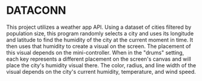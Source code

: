 # DATACONN
This project utilizes a weather app API. Using a dataset of cities filtered by population size,
this program randomly selects a city and uses its longitude and latitude to find the humidity of
the city at the current moment in time. It then uses that humidity to create a visual on the screen.
The placement of this visual depends on the mini-controller. When in the "drums" setting, each key
represents a different placement on the screen's canvas and will place the city's humidity visual there.
The color, radius, and line width of the visual depends on the city's current humidity, temperature, and wind speed.